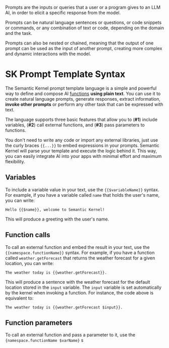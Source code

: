 Prompts are the inputs or queries that a user or a program gives to an LLM AI,
in order to elicit a specific response from the model.

Prompts can be natural
language sentences or questions, or code snippets or commands, or any combination
of text or code, depending on the domain and the task.

Prompts can also be nested
or chained, meaning that the output of one prompt can be used as the input of another
prompt, creating more complex and dynamic interactions with the model.

# SK Prompt Template Syntax

The Semantic Kernel prompt template language is a simple and powerful way to
define and compose AI
[functions](GLOSSARY.md)
**using plain text**.
You can use it to create natural language prompts, generate responses, extract
information, **invoke other prompts** or perform any other task that can be
expressed with text.

The language supports three basic features that allow you to (**#1**) include
variables, (**#2**) call external functions, and (**#3**) pass parameters to functions.

You don't need to write any code or import any external libraries, just use the
curly braces `{{...}}` to embed expressions in your prompts.
Semantic Kernel will parse your template and execute the logic behind it.
This way, you can easily integrate AI into your apps with minimal effort and
maximum flexibility.

## Variables

To include a variable value in your text, use the `{{$variableName}}` syntax.
For example, if you have a variable called `name` that holds the user's name,
you can write:

    Hello {{$name}}, welcome to Semantic Kernel!

This will produce a greeting with the user's name.

## Function calls

To call an external function and embed the result in your text, use the
`{{namespace.functionName}}` syntax.
For example, if you have a function called `weather.getForecast` that returns
the weather forecast for a given location, you can write:

    The weather today is {{weather.getForecast}}.

This will produce a sentence with the weather forecast for the default location
stored in the `input` variable.
The `input` variable is set automatically by the kernel when invoking a function.
For instance, the code above is equivalent to:

    The weather today is {{weather.getForecast $input}}.

## Function parameters

To call an external function and pass a parameter to it, use the
`{namespace.functionName $varName}` s
